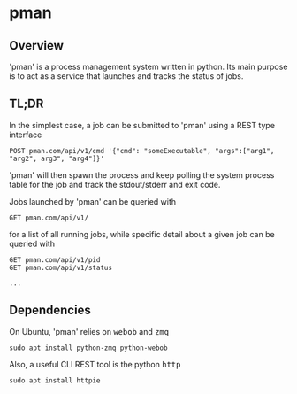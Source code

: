 # pman

## Overview

'pman' is a process management system written in python. Its main purpose is to act as a service that launches and tracks the status of jobs.

## TL;DR

In the simplest case, a job can be submitted to 'pman' using a REST type interface

```
POST pman.com/api/v1/cmd '{"cmd": "someExecutable", "args":["arg1", "arg2", arg3", "arg4"]}'
```

'pman' will then spawn the process and keep polling the system process table for the job and track the stdout/stderr and exit code.

Jobs launched by 'pman' can be queried with

```
GET pman.com/api/v1/
```

for a list of all running jobs, while specific detail about a given job can be queried with

```
GET pman.com/api/v1/pid
GET pman.com/api/v1/status

... 

```
## Dependencies

On Ubuntu, 'pman' relies on <tt>webob</tt> and <tt>zmq</tt>

```
sudo apt install python-zmq python-webob
```

Also, a useful CLI REST tool is the python <tt>http</tt>

```
sudo apt install httpie
```

